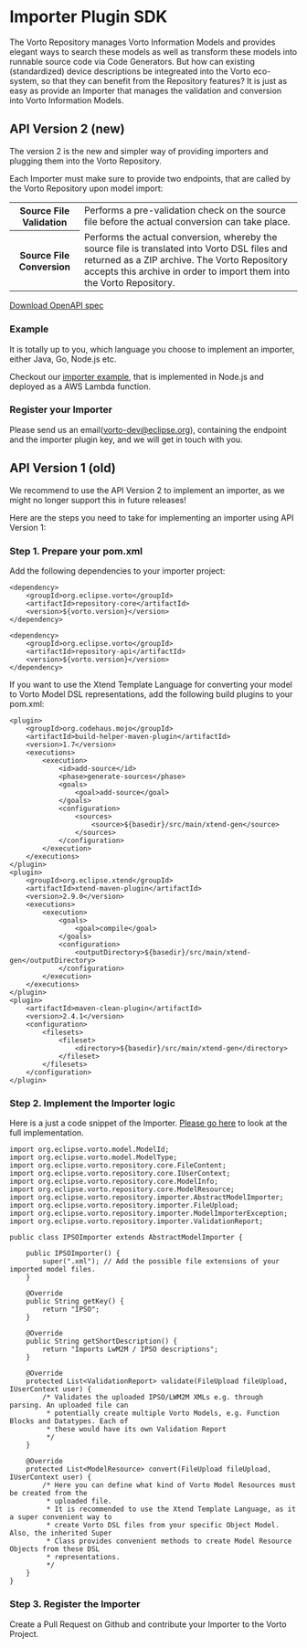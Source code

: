 # Importer Plugin SDK

The Vorto Repository manages Vorto Information Models and provides elegant ways to search these models as well as transform these models into runnable source code via Code Generators. 
But how can existing (standardized) device descriptions be integreated into the Vorto eco-system, so that they can benefit from the Repository features? It is just as easy as provide an Importer that manages the validation and conversion into Vorto Information Models. 

## API Version 2 (new)

The version 2 is the new and simpler way of providing importers and plugging them into the Vorto Repository.  

Each Importer must make sure to provide two endpoints, that are called by the Vorto Repository upon model import:

<table>
	<tr>
		<th>Source File Validation</th>
		<td>
			Performs a pre-validation check on the source file before the actual conversion can take place. 
		</td>
	</tr>
	<tr>
		<th>Source File Conversion</th>
		<td>
			Performs the actual conversion, whereby the source file is translated into Vorto DSL files and returned as a ZIP archive. The Vorto Repository accepts this archive in order to import them into the Vorto Repository. 
		</td
	</tr>
</table>

[Download OpenAPI spec](docs/importer-openapi.yml)

### Example

It is totally up to you, which language you choose to implement an importer, either Java, Go, Node.js etc.

Checkout our [importer example](https://github.com/eclipse/vorto-examples/tree/master/vorto-importers/v2), that is implemented in Node.js and deployed as a AWS Lambda function. 

### Register your Importer

Please send us an email([vorto-dev@eclipse.org](mailto:vorto-dev@eclipse.org)), containing the endpoint and the importer plugin key, and we will get in touch with you.

## API Version 1 (old)

We recommend to use the API Version 2 to implement an importer, as we might no longer support this in future releases!

Here are the steps you need to take for implementing an importer using API Version 1:

### Step 1. Prepare your pom.xml

Add the following dependencies to your importer project:

	<dependency>
		<groupId>org.eclipse.vorto</groupId>
		<artifactId>repository-core</artifactId>
		<version>${vorto.version}</version>
	</dependency>

	<dependency>
		<groupId>org.eclipse.vorto</groupId>
		<artifactId>repository-api</artifactId>
		<version>${vorto.version}</version>
	</dependency>

If you want to use the Xtend Template Language for converting your model to Vorto Model DSL representations, add the following build plugins to your pom.xml:

	<plugin>
		<groupId>org.codehaus.mojo</groupId>
		<artifactId>build-helper-maven-plugin</artifactId>
		<version>1.7</version>
		<executions>
			<execution>
				<id>add-source</id>
				<phase>generate-sources</phase>
				<goals>
					<goal>add-source</goal>
				</goals>
				<configuration>
					<sources>
						<source>${basedir}/src/main/xtend-gen</source>
					</sources>
				</configuration>
			</execution>
		</executions>
	</plugin>
	<plugin>
		<groupId>org.eclipse.xtend</groupId>
		<artifactId>xtend-maven-plugin</artifactId>
		<version>2.9.0</version>
		<executions>
			<execution>
				<goals>
					<goal>compile</goal>
				</goals>
				<configuration>
					<outputDirectory>${basedir}/src/main/xtend-gen</outputDirectory>
				</configuration>
			</execution>
		</executions>
	</plugin>
	<plugin>
		<artifactId>maven-clean-plugin</artifactId>
		<version>2.4.1</version>
		<configuration>
			<filesets>
				<fileset>
					<directory>${basedir}/src/main/xtend-gen</directory>
				</fileset>
			</filesets>
		</configuration>
	</plugin>

### Step 2. Implement the Importer logic

Here is a just a code snippet of the Importer. [Please go here](https://github.com/eclipse/vorto/tree/development/repository/repository-importer/importer-ipso) to look at the full implementation.

	import org.eclipse.vorto.model.ModelId;
	import org.eclipse.vorto.model.ModelType;
	import org.eclipse.vorto.repository.core.FileContent;
	import org.eclipse.vorto.repository.core.IUserContext;
	import org.eclipse.vorto.repository.core.ModelInfo;
	import org.eclipse.vorto.repository.core.ModelResource;
	import org.eclipse.vorto.repository.importer.AbstractModelImporter;
	import org.eclipse.vorto.repository.importer.FileUpload;
	import org.eclipse.vorto.repository.importer.ModelImporterException;
	import org.eclipse.vorto.repository.importer.ValidationReport;

	public class IPSOImporter extends AbstractModelImporter {

		public IPSOImporter() {
			super(".xml"); // Add the possible file extensions of your imported model files.
		}

		@Override
		public String getKey() {
			return "IPSO";
		}

		@Override
		public String getShortDescription() {
			return "Imports LwM2M / IPSO descriptions";
		}

		@Override
		protected List<ValidationReport> validate(FileUpload fileUpload, IUserContext user) {
			/* Validates the uploaded IPSO/LWM2M XMLs e.g. through parsing. An uploaded file can 
			 * potentially create multiple Vorto Models, e.g. Function Blocks and Datatypes. Each of 
			 * these would have its own Validation Report
			 */
		}

		@Override
		protected List<ModelResource> convert(FileUpload fileUpload, IUserContext user) {	
			/* Here you can define what kind of Vorto Model Resources must be created from the   
			 * uploaded file.
			 * It is recommended to use the Xtend Template Language, as it a super convenient way to 
			 * create Vorto DSL files from your specific Object Model. Also, the inherited Super 
			 * Class provides convenient methods to create Model Resource Objects from these DSL 
			 * representations.
			 */
		}
	}

### Step 3. Register the Importer

Create a Pull Request on Github and contribute your Importer to the Vorto Project. 


